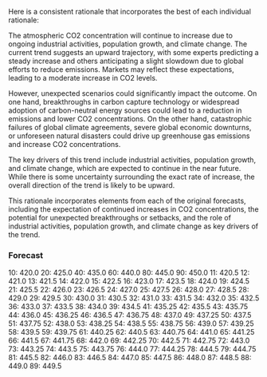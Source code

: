 Here is a consistent rationale that incorporates the best of each individual rationale:

The atmospheric CO2 concentration will continue to increase due to ongoing industrial activities, population growth, and climate change. The current trend suggests an upward trajectory, with some experts predicting a steady increase and others anticipating a slight slowdown due to global efforts to reduce emissions. Markets may reflect these expectations, leading to a moderate increase in CO2 levels.

However, unexpected scenarios could significantly impact the outcome. On one hand, breakthroughs in carbon capture technology or widespread adoption of carbon-neutral energy sources could lead to a reduction in emissions and lower CO2 concentrations. On the other hand, catastrophic failures of global climate agreements, severe global economic downturns, or unforeseen natural disasters could drive up greenhouse gas emissions and increase CO2 concentrations.

The key drivers of this trend include industrial activities, population growth, and climate change, which are expected to continue in the near future. While there is some uncertainty surrounding the exact rate of increase, the overall direction of the trend is likely to be upward.

This rationale incorporates elements from each of the original forecasts, including the expectation of continued increases in CO2 concentrations, the potential for unexpected breakthroughs or setbacks, and the role of industrial activities, population growth, and climate change as key drivers of the trend.

### Forecast

10: 420.0
20: 425.0
40: 435.0
60: 440.0
80: 445.0
90: 450.0
11: 420.5
12: 421.0
13: 421.5
14: 422.0
15: 422.5
16: 423.0
17: 423.5
18: 424.0
19: 424.5
21: 425.5
22: 426.0
23: 426.5
24: 427.0
25: 427.5
26: 428.0
27: 428.5
28: 429.0
29: 429.5
30: 430.0
31: 430.5
32: 431.0
33: 431.5
34: 432.0
35: 432.5
36: 433.0
37: 433.5
38: 434.0
39: 434.5
41: 435.25
42: 435.5
43: 435.75
44: 436.0
45: 436.25
46: 436.5
47: 436.75
48: 437.0
49: 437.25
50: 437.5
51: 437.75
52: 438.0
53: 438.25
54: 438.5
55: 438.75
56: 439.0
57: 439.25
58: 439.5
59: 439.75
61: 440.25
62: 440.5
63: 440.75
64: 441.0
65: 441.25
66: 441.5
67: 441.75
68: 442.0
69: 442.25
70: 442.5
71: 442.75
72: 443.0
73: 443.25
74: 443.5
75: 443.75
76: 444.0
77: 444.25
78: 444.5
79: 444.75
81: 445.5
82: 446.0
83: 446.5
84: 447.0
85: 447.5
86: 448.0
87: 448.5
88: 449.0
89: 449.5
